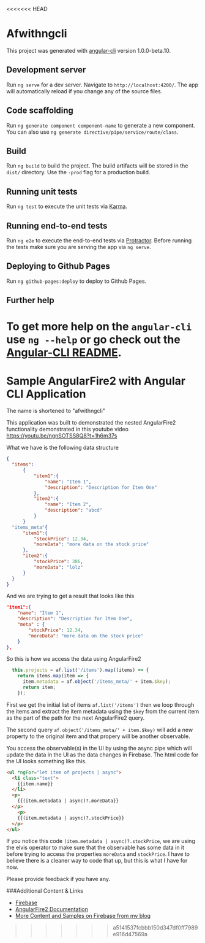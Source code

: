 <<<<<<< HEAD
# Afwithngcli

This project was generated with [angular-cli](https://github.com/angular/angular-cli) version 1.0.0-beta.10.

## Development server
Run `ng serve` for a dev server. Navigate to `http://localhost:4200/`. The app will automatically reload if you change any of the source files.

## Code scaffolding

Run `ng generate component component-name` to generate a new component. You can also use `ng generate directive/pipe/service/route/class`.

## Build

Run `ng build` to build the project. The build artifacts will be stored in the `dist/` directory. Use the `-prod` flag for a production build.

## Running unit tests

Run `ng test` to execute the unit tests via [Karma](https://karma-runner.github.io).

## Running end-to-end tests

Run `ng e2e` to execute the end-to-end tests via [Protractor](http://www.protractortest.org/). 
Before running the tests make sure you are serving the app via `ng serve`.

## Deploying to Github Pages

Run `ng github-pages:deploy` to deploy to Github Pages.

## Further help

To get more help on the `angular-cli` use `ng --help` or go check out the [Angular-CLI README](https://github.com/angular/angular-cli/blob/master/README.md).
=======
# Sample AngularFire2 with Angular CLI Application
The name is shortened to "afwithngcli"

This application was built to demonstrated the nested AngularFire2 functionality demonstrated in this youtube video https://youtu.be/ngnSOTSS8Q8?t=1h6m37s

What we have is the following data structure

```json
{
  "items":
      {
          "item1":{
              "name": "Item 1",
              "description": "Description for Item One"
          },
          "item2":{
              "name": "Item 2",
              "description": "abcd"
          }
      }
  "items_meta"{
      "item1":{
          "stockPrice": 12.34,
          "moreData": "more data on the stock price"
      },
      "item2":{
          "stockPrice": 386,
          "moreData": "lolz"
      }
  }
}
```

And we are trying to get a result that looks like this

```json
"item1":{
    "name": "Item 1",
    "description": "Description for Item One",
    "meta" : {
        "stockPrice": 12.34,
        "moreData": "more data on the stock price"      
    }
},
```
So this is how we access the data using AngularFire2
```Javascript
  this.projects = af.list('/items').map((items) => {
    return items.map(item => {
      item.metadata = af.object('/items_meta/' + item.$key);
      return item;
    });
```
First we get the initial list of items `af.list('/items')` then we loop through the items and extract the item metadata using the `$key` from
the current item as the part of the path for the next AngularFire2 query.

The second query `af.object('/items_meta/' + item.$key)` will add a new property to the original item and that propery will be another observable.

You access the observable(s) in the UI by using the async pipe which will update the data in the UI as the data changes in Firebase. The html 
code for the UI looks something like this.

```html
<ul *ngFor="let item of projects | async">
  <li class="text">
    {{item.name}}
  </li>
  <p>
    {{(item.metadata | async)?.moreData}}
  </p>
    <p>
    {{(item.metadata | async)?.stockPrice}}
  </p>
</ul>
```
If you notice this code `(item.metadata | async)?.stockPrice`, we are using the elvis operator to make sure that the observable has some data in it before trying to access the properties `moreData` and `stockPrice`. I have to believe there is a cleaner way to code that up, but this is what I have for now. 

Please provide feedback if you have any.

###Additional Content & Links
- [Firebase](https://www.firebase.com)
- [AngularFire2 Documentation](https://angularfire2.com/api/)
- [More Content and Samples on Firebase from my blog](http://www.clearlyinnovative.com/?s=firebase)
>>>>>>> a5141537fcbbb150d347df0ff7989e916d47569a
